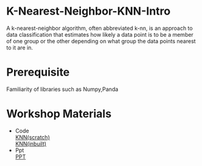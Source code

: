 # K-Nearest-Neighbor-KNN-Intro
A k-nearest-neighbor algorithm, often abbreviated k-nn, is an approach to data classification that estimates how likely a data point is to be a member of one group or the other depending on what group the data points nearest to it are in.

# Prerequisite
Familiarity of libraries such as Numpy,Panda

# Workshop Materials
* Code <br />
 [KNN(scratch)](https://colab.research.google.com/drive/106mBeN0YJYvcWr0mVgzKoosIf8FK4fyX?usp=sharing)<br />
 [KNN(inbuilt)](https://colab.research.google.com/drive/1yMatoXLsi45Oc-Bz7ZICqHKJAC4fP9h3?usp=sharing)<br />
* Ppt <br />
[PPT](https://www.canva.com/design/DAEw619-4v8/q54wQw6SNsKGUbgfxmmK8A/view?utm_content=DAEw619-4v8&utm_campaign=designshare&utm_medium=link&utm_source=sharebutton)
